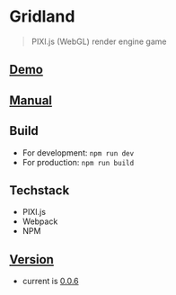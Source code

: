 # Gridland
> PIXI.js (WebGL) render engine game

## [Demo](https://asherjingkongchen.github.io/gridland-demo/)

## [Manual](doc/manual.md)

## Build

- For development: `npm run dev`
- For production: `npm run build`

## Techstack

- PIXI.js
- Webpack
- NPM

## [Version](doc/version.md)

- current is [0.0.6](doc/version.md#006)
